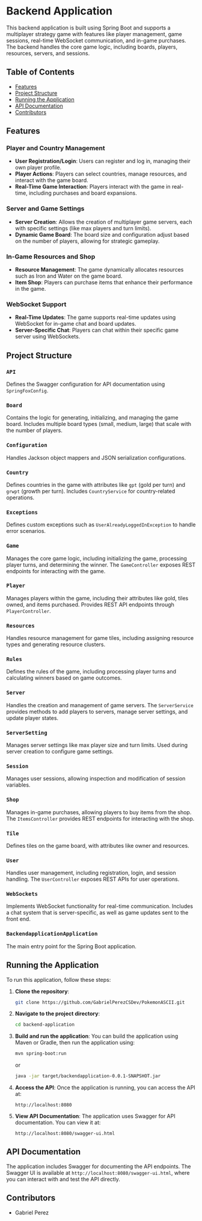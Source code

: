 
# Backend Application

This backend application is built using Spring Boot and supports a multiplayer strategy game with features like player management, game sessions, real-time WebSocket communication, and in-game purchases. The backend handles the core game logic, including boards, players, resources, servers, and sessions.

## Table of Contents
- [Features](#features)
- [Project Structure](#project-structure)
- [Running the Application](#running-the-application)
- [API Documentation](#api-documentation)
- [Contributors](#contributors)

## Features

### Player and Country Management
- **User Registration/Login**: Users can register and log in, managing their own player profile.
- **Player Actions**: Players can select countries, manage resources, and interact with the game board.
- **Real-Time Game Interaction**: Players interact with the game in real-time, including purchases and board expansions.

### Server and Game Settings
- **Server Creation**: Allows the creation of multiplayer game servers, each with specific settings (like max players and turn limits).
- **Dynamic Game Board**: The board size and configuration adjust based on the number of players, allowing for strategic gameplay.

### In-Game Resources and Shop
- **Resource Management**: The game dynamically allocates resources such as Iron and Water on the game board.
- **Item Shop**: Players can purchase items that enhance their performance in the game.

### WebSocket Support
- **Real-Time Updates**: The game supports real-time updates using WebSocket for in-game chat and board updates.
- **Server-Specific Chat**: Players can chat within their specific game server using WebSockets.

## Project Structure

### `API`
Defines the Swagger configuration for API documentation using `SpringFoxConfig`.

### `Board`
Contains the logic for generating, initializing, and managing the game board. Includes multiple board types (small, medium, large) that scale with the number of players.

### `Configuration`
Handles Jackson object mappers and JSON serialization configurations.

### `Country`
Defines countries in the game with attributes like `gpt` (gold per turn) and `grwpt` (growth per turn). Includes `CountryService` for country-related operations.

### `Exceptions`
Defines custom exceptions such as `UserAlreadyLoggedInException` to handle error scenarios.

### `Game`
Manages the core game logic, including initializing the game, processing player turns, and determining the winner. The `GameController` exposes REST endpoints for interacting with the game.

### `Player`
Manages players within the game, including their attributes like gold, tiles owned, and items purchased. Provides REST API endpoints through `PlayerController`.

### `Resources`
Handles resource management for game tiles, including assigning resource types and generating resource clusters.

### `Rules`
Defines the rules of the game, including processing player turns and calculating winners based on game outcomes.

### `Server`
Handles the creation and management of game servers. The `ServerService` provides methods to add players to servers, manage server settings, and update player states.

### `ServerSetting`
Manages server settings like max player size and turn limits. Used during server creation to configure game settings.

### `Session`
Manages user sessions, allowing inspection and modification of session variables.

### `Shop`
Manages in-game purchases, allowing players to buy items from the shop. The `ItemsController` provides REST endpoints for interacting with the shop.

### `Tile`
Defines tiles on the game board, with attributes like owner and resources.

### `User`
Handles user management, including registration, login, and session handling. The `UserController` exposes REST APIs for user operations.

### `WebSockets`
Implements WebSocket functionality for real-time communication. Includes a chat system that is server-specific, as well as game updates sent to the front end.

### `BackendapplicationApplication`
The main entry point for the Spring Boot application.

## Running the Application

To run this application, follow these steps:

1. **Clone the repository**:
   ```bash
   git clone https://github.com/GabrielPerezCSDev/PokemonASCII.git
   ```

2. **Navigate to the project directory**:
   ```bash
   cd backend-application
   ```

3. **Build and run the application**:
   You can build the application using Maven or Gradle, then run the application using:
   ```bash
   mvn spring-boot:run
   ```

   or

   ```bash
   java -jar target/backendapplication-0.0.1-SNAPSHOT.jar
   ```

4. **Access the API**:
   Once the application is running, you can access the API at:
   ```
   http://localhost:8080
   ```

5. **View API Documentation**:
   The application uses Swagger for API documentation. You can view it at:
   ```
   http://localhost:8080/swagger-ui.html
   ```

## API Documentation

The application includes Swagger for documenting the API endpoints. The Swagger UI is available at `http://localhost:8080/swagger-ui.html`, where you can interact with and test the API directly.

## Contributors

- Gabriel Perez
